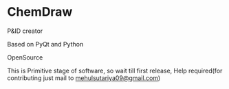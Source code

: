 # ChemDraw
P&ID creator

Based on PyQt and Python

OpenSource

This is Primitive stage of software, so wait till first release, Help required(for contributing just mail to mehulsutariya09@gmail.com)
